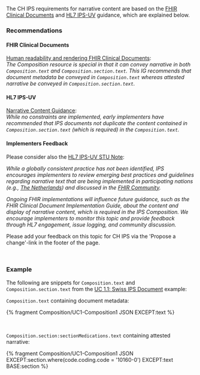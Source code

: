 The CH IPS requirements for narrative content are based on the [FHIR Clinical Documents](#fhir-clinical-documents) and [HL7 IPS-UV](#hl7-ips-uv) guidance, which are explained below.

### Recommendations 

#### FHIR Clinical Documents

[Human readability and rendering FHIR Clinical Documents](https://hl7.org/fhir/uv/fhir-clinical-document/2024Sep/#human-readability-and-rendering-fhir-clinical-documents):   
_The Composition resource is special in that it can convey narrative in both `Composition.text` and `Composition.section.text`. This IG recommends that document metadata be conveyed in `Composition.text` whereas attested narrative be conveyed in `Composition.section.text`._

#### HL7 IPS-UV

[Narrative Content Guidance](https://hl7.org/fhir/uv/ips/2024Sep/Design-Conventions.html#narrative-content-guidance):   
_While no constraints are implemented, early implementers have recommended that IPS documents not duplicate the content contained in `Composition.section.text` (which is required) in the `Composition.text`._

#### Implementers Feedback

<div markdown="5" class="dragon">
    <p>
    Please consider also the <a href="https://hl7.org/fhir/uv/ips/2024Sep/Design-Conventions.html#narrative-content-guidance">HL7 IPS-UV STU Note</a>: 
    </p>
    <p>
    <em>While a globally consistent practice has not been identified, IPS encourages implementers to review emerging best practices and guidelines regarding narrative text that are being implemented in participating nations (e.g., <a href="https://informatiestandaarden.nictiz.nl/wiki/FHIR:V1.0_FHIR_IG_STU3#Resource.text_or_.22the_narrative.22">The Netherlands</a>) and discussed in the <a href="https://chat.fhir.org/#narrow/stream/207835-IPS/topic/generation.20of.20narrative">FHIR Community</a>.</em>
    </p>
    <p>
    <em>Ongoing FHIR implementations will influence future guidance, such as the FHIR Clinical Document Implementation Guide, about the content and display of narrative content, which is required in the IPS Composition. We encourage implementers to monitor this topic and provide feedback through HL7 engagement, issue logging, and community discussion.</em>
    </p>
    <p>
    Please add your feedback on this topic for CH IPS via the 'Propose a change'-link in the footer of the page.
    </p>
</div>
<p>&nbsp;</p>

### Example
The following are snippets for `Composition.text` and `Composition.section.text` from the [UC 1.1: Swiss IPS Document](Bundle-UC1-SwissIpsDocument1.json.html) example:

`Composition.text` containing document metadata:

{% fragment Composition/UC1-Composition1 JSON EXCEPT:text %}

<p>&nbsp;</p>

`Composition.section:sectionMedications.text` containing attested narrative:

{% fragment Composition/UC1-Composition1 JSON EXCEPT:section.where(code.coding.code = '10160-0') EXCEPT:text BASE:section %}

<p>&nbsp;</p>
